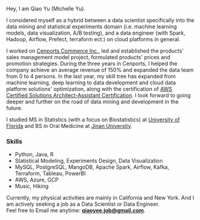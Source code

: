 

Hey, I am Qiao Yu (Michelle Yu). 

I considered myself as a hybrid between a data scientist specifically into the data mining and statistical experiments domain (i.e. machine learning models, data visualization, A/B testing), and a data engineer (with Spark, Hadoop, Airflow, Prefect, terraform ect.) on cloud platforms in general. 

I worked on [Cenports Commerce Inc.](https://www.cenports.com/), led and established the products' sales management model project, formulated products' prices and promotion strategies. During the three years in Cenports, I helped the company achieve an average revenue of 150% and expanded the data team from 0 to 4 persons. In the last year, my skill tree has expanded from machine learning, deep learning to data development and cloud data platform solutions' optimization, along with the certification of [AWS Certified Solutions Architect-Assistant Certification](https://www.credly.com/badges/7195a329-68bc-4f6c-8cc6-6fa95db40224/linked_in_profile). I look forward to going deeper and further on the road of data mining and development in the future.

I studied MS in Statistics (with a focus on Biostatistics) at [University of Florida](https://en.wikipedia.org/wiki/University_of_Florida) and BS in Oral Medicine at [Jinan University](https://en.wikipedia.org/wiki/Jinan_University).


### Skills

- Python, Java, R
- Statistical Modeling, Experiments Design, Data Visualization
- MySQL, PostgreSQL, MangoDB, Apache Spark, Airflow, Kafka, Terraform, Tableau, PowerBI
- AWS, Azure, GCP
- Music, Hiking

   
Currently, my physical activities are mainly in California and New York. And I am actively seeking a job as a Data Scientist or Data Engineer.    
Feel free to Email me anytime: **[qiaoyee.job@gmail.com](qiaoyee.job@gmail.com)**.
